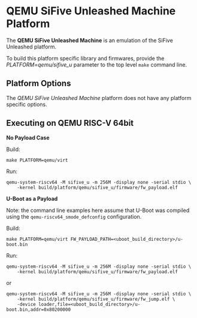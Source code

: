 QEMU SiFive Unleashed Machine Platform
======================================

The **QEMU SiFive Unleashed Machine** is an emulation of the SiFive Unleashed
platform.

To build this platform specific library and firmwares, provide the
*PLATFORM=qemu/sifive_u* parameter to the top level `make` command line.

Platform Options
----------------

The *QEMU SiFive Unleashed Machine* platform does not have any platform specific
options.

Executing on QEMU RISC-V 64bit
------------------------------

**No Payload Case**

Build:
```
make PLATFORM=qemu/virt
```

Run:
```
qemu-system-riscv64 -M sifive_u -m 256M -display none -serial stdio \
	-kernel build/platform/qemu/sifive_u/firmware/fw_payload.elf
```

**U-Boot as a Payload**

Note: the command line examples here assume that U-Boot was compiled using
the `qemu-riscv64_smode_defconfig` configuration.

Build:
```
make PLATFORM=qemu/virt FW_PAYLOAD_PATH=<uboot_build_directory>/u-boot.bin
```

Run:
```
qemu-system-riscv64 -M sifive_u -m 256M -display none -serial stdio \
	-kernel build/platform/qemu/sifive_u/firmware/fw_payload.elf
```
or
```
qemu-system-riscv64 -M sifive_u -m 256M -display none -serial stdio \
	-kernel build/platform/qemu/sifive_u/firmware/fw_jump.elf \
	-device loader,file=<uboot_build_directory>/u-boot.bin,addr=0x80200000
```

